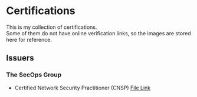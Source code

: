 # Certifications

This is my collection of certifications.  
Some of them do not have online verification links, so the images are stored here for reference.

## Issuers

### The SecOps Group
- Certified Network Security Practitioner (CNSP) [File Link](https://github.com/Danzry/certifications/blob/main/Certified%20Network%20Security%20Practitioner%20(CNSP).pdf)
